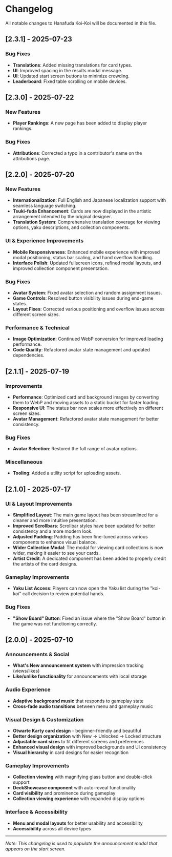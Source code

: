 # Changelog

All notable changes to Hanafuda Koi-Koi will be documented in this file.

## [2.3.1] - 2025-07-23

### Bug Fixes
- **Translations**: Added missing translations for card types.
- **UI**: Improved spacing in the results modal message.
- **UI**: Updated start screen buttons to minimize crowding.
- **Leaderboard**: Fixed table scrolling on mobile devices.

## [2.3.0] - 2025-07-22

### New Features
- **Player Rankings**: A new page has been added to display player rankings.

### Bug Fixes
- **Attributions**: Corrected a typo in a contributor's name on the attributions page.

## [2.2.0] - 2025-07-20

### New Features
- **Internationalization**: Full English and Japanese localization support with seamless language switching.
- **Tsuki-fuda Enhancement**: Cards are now displayed in the artistic arrangement intended by the original designer.
- **Translation System**: Comprehensive translation coverage for viewing options, yaku descriptions, and collection components.

### UI & Experience Improvements
- **Mobile Responsiveness**: Enhanced mobile experience with improved modal positioning, status bar scaling, and hand overflow handling.
- **Interface Polish**: Updated fullscreen icons, refined modal layouts, and improved collection component presentation.

### Bug Fixes
- **Avatar System**: Fixed avatar selection and random assignment issues.
- **Game Controls**: Resolved button visibility issues during end-game states.
- **Layout Fixes**: Corrected various positioning and overflow issues across different screen sizes.

### Performance & Technical
- **Image Optimization**: Continued WebP conversion for improved loading performance.
- **Code Quality**: Refactored avatar state management and updated dependencies.

## [2.1.1] - 2025-07-19

### Improvements
- **Performance**: Optimized card and background images by converting them to WebP and moving assets to a static bucket for faster loading.
- **Responsive UI**: The status bar now scales more effectively on different screen sizes.
- **Avatar Management**: Refactored avatar state management for better consistency.

### Bug Fixes
- **Avatar Selection**: Restored the full range of avatar options.

### Miscellaneous
- **Tooling**: Added a utility script for uploading assets.

## [2.1.0] - 2025-07-17

### UI & Layout Improvements
- **Simplified Layout**: The main game layout has been streamlined for a cleaner and more intuitive presentation.
- **Improved Scrollbars**: Scrollbar styles have been updated for better consistency and a more modern look.
- **Adjusted Padding**: Padding has been fine-tuned across various components to enhance visual balance.
- **Wider Collection Modal**: The modal for viewing card collections is now wider, making it easier to see your cards.
- **Artist Credit**: A dedicated component has been added to properly credit the artists of the card designs.

### Gameplay Improvements
- **Yaku List Access**: Players can now open the Yaku list during the "koi-koi" call decision to review potential hands.

### Bug Fixes
- **"Show Board" Button**: Fixed an issue where the "Show Board" button in the game was not functioning correctly.

## [2.0.0] - 2025-07-10

### Announcements & Social
- **What's New announcement system** with impression tracking (views/likes)
- **Like/unlike functionality** for announcements with local storage

### Audio Experience
- **Adaptive background music** that responds to gameplay state
- **Cross-fade audio transitions** between menu and gameplay music

### Visual Design & Customization
- **Otwarte Karty card design** - beginner-friendly and beautiful
- **Better design organization** with New → Unlocked → Locked structure
- **Adjustable card sizes** to fit different screens and preferences
- **Enhanced visual design** with improved backgrounds and UI consistency
- **Visual hierarchy** in card designs for easier recognition

### Gameplay Improvements
- **Collection viewing** with magnifying glass button and double-click support
- **DeckShowcase component** with auto-reveal functionality
- **Card visibility** and prominence during gameplay
- **Collection viewing experience** with expanded display options

### Interface & Accessibility
- **Menu and modal layouts** for better usability and accessibility
- **Accessibility** across all device types

---

*Note: This changelog is used to populate the announcement modal that appears on the start screen.*
